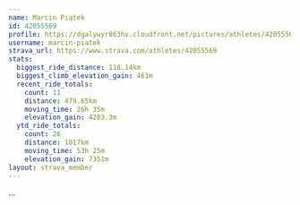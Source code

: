 ```yaml
---
name: Marcin Piątek
id: 42055569
profile: https://dgalywyr863hv.cloudfront.net/pictures/athletes/42055569/12602382/1/large.jpg
username: marcin-piatek
strava_url: https://www.strava.com/athletes/42055569
stats:
  biggest_ride_distance: 118.14km
  biggest_climb_elevation_gain: 461m
  recent_ride_totals:
    count: 11
    distance: 479.65km
    moving_time: 26h 35m
    elevation_gain: 4203.3m
  ytd_ride_totals:
    count: 26
    distance: 1017km
    moving_time: 53h 25m
    elevation_gain: 7351m
layout: strava_member
--- 
```

...
